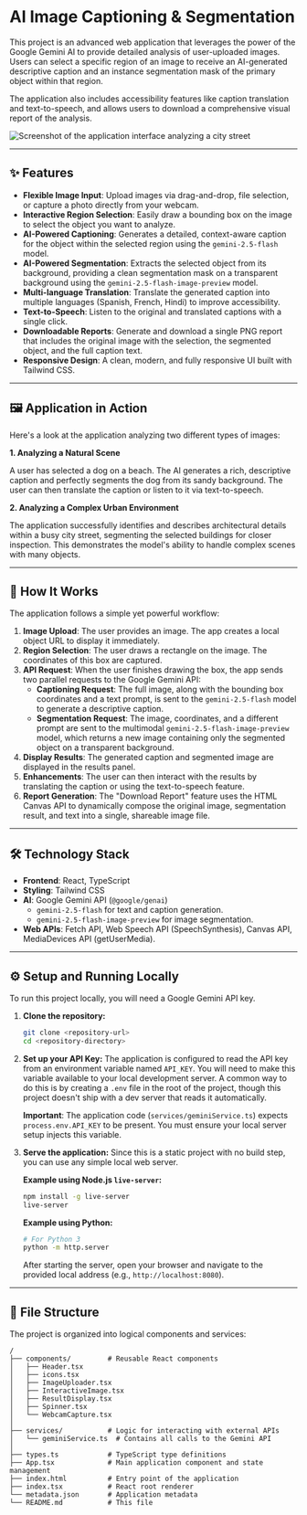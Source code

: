 
# AI Image Captioning & Segmentation

This project is an advanced web application that leverages the power of the Google Gemini AI to provide detailed analysis of user-uploaded images. Users can select a specific region of an image to receive an AI-generated descriptive caption and an instance segmentation mask of the primary object within that region.

The application also includes accessibility features like caption translation and text-to-speech, and allows users to download a comprehensive visual report of the analysis.

![Screenshot of the application interface analyzing a city street](https://i.imgur.com/kS9QW5z.png)

---

## ✨ Features

-   **Flexible Image Input**: Upload images via drag-and-drop, file selection, or capture a photo directly from your webcam.
-   **Interactive Region Selection**: Easily draw a bounding box on the image to select the object you want to analyze.
-   **AI-Powered Captioning**: Generates a detailed, context-aware caption for the object within the selected region using the `gemini-2.5-flash` model.
-   **AI-Powered Segmentation**: Extracts the selected object from its background, providing a clean segmentation mask on a transparent background using the `gemini-2.5-flash-image-preview` model.
-   **Multi-language Translation**: Translate the generated caption into multiple languages (Spanish, French, Hindi) to improve accessibility.
-   **Text-to-Speech**: Listen to the original and translated captions with a single click.
-   **Downloadable Reports**: Generate and download a single PNG report that includes the original image with the selection, the segmented object, and the full caption text.
-   **Responsive Design**: A clean, modern, and fully responsive UI built with Tailwind CSS.

---

## 🖼️ Application in Action

Here's a look at the application analyzing two different types of images:

**1. Analyzing a Natural Scene**

A user has selected a dog on a beach. The AI generates a rich, descriptive caption and perfectly segments the dog from its sandy background. The user can then translate the caption or listen to it via text-to-speech.



**2. Analyzing a Complex Urban Environment**

The application successfully identifies and describes architectural details within a busy city street, segmenting the selected buildings for closer inspection. This demonstrates the model's ability to handle complex scenes with many objects.



---

## 🚀 How It Works

The application follows a simple yet powerful workflow:

1.  **Image Upload**: The user provides an image. The app creates a local object URL to display it immediately.
2.  **Region Selection**: The user draws a rectangle on the image. The coordinates of this box are captured.
3.  **API Request**: When the user finishes drawing the box, the app sends two parallel requests to the Google Gemini API:
    -   **Captioning Request**: The full image, along with the bounding box coordinates and a text prompt, is sent to the `gemini-2.5-flash` model to generate a descriptive caption.
    -   **Segmentation Request**: The image, coordinates, and a different prompt are sent to the multimodal `gemini-2.5-flash-image-preview` model, which returns a new image containing only the segmented object on a transparent background.
4.  **Display Results**: The generated caption and segmented image are displayed in the results panel.
5.  **Enhancements**: The user can then interact with the results by translating the caption or using the text-to-speech feature.
6.  **Report Generation**: The "Download Report" feature uses the HTML Canvas API to dynamically compose the original image, segmentation result, and text into a single, shareable image file.

---

## 🛠️ Technology Stack

-   **Frontend**: React, TypeScript
-   **Styling**: Tailwind CSS
-   **AI**: Google Gemini API (`@google/genai`)
    -   `gemini-2.5-flash` for text and caption generation.
    -   `gemini-2.5-flash-image-preview` for image segmentation.
-   **Web APIs**: Fetch API, Web Speech API (SpeechSynthesis), Canvas API, MediaDevices API (getUserMedia).

---

## ⚙️ Setup and Running Locally

To run this project locally, you will need a Google Gemini API key.

1.  **Clone the repository:**
    ```bash
    git clone <repository-url>
    cd <repository-directory>
    ```

2.  **Set up your API Key:**
    The application is configured to read the API key from an environment variable named `API_KEY`. You will need to make this variable available to your local development server. A common way to do this is by creating a `.env` file in the root of the project, though this project doesn't ship with a dev server that reads it automatically.

    **Important**: The application code (`services/geminiService.ts`) expects `process.env.API_KEY` to be present. You must ensure your local server setup injects this variable.

3.  **Serve the application:**
    Since this is a static project with no build step, you can use any simple local web server.

    **Example using Node.js `live-server`:**
    ```bash
    npm install -g live-server
    live-server
    ```

    **Example using Python:**
    ```bash
    # For Python 3
    python -m http.server
    ```
    
    After starting the server, open your browser and navigate to the provided local address (e.g., `http://localhost:8080`).

---

## 📁 File Structure

The project is organized into logical components and services:

```
/
├── components/         # Reusable React components
│   ├── Header.tsx
│   ├── icons.tsx
│   ├── ImageUploader.tsx
│   ├── InteractiveImage.tsx
│   ├── ResultDisplay.tsx
│   ├── Spinner.tsx
│   └── WebcamCapture.tsx
│
├── services/           # Logic for interacting with external APIs
│   └── geminiService.ts  # Contains all calls to the Gemini API
│
├── types.ts            # TypeScript type definitions
├── App.tsx             # Main application component and state management
├── index.html          # Entry point of the application
├── index.tsx           # React root renderer
└── metadata.json       # Application metadata
└── README.md           # This file
```
